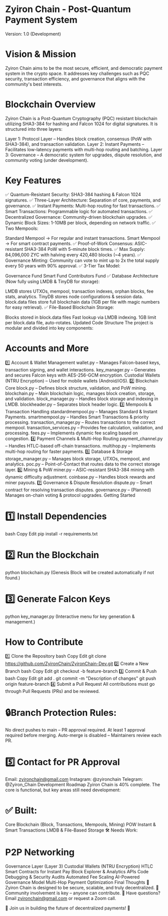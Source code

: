 # Zyiron Chain - Post-Quantum Payment System
Version: 1.0 (Development)

# Vision & Mission
Zyiron Chain aims to be the most secure, efficient, and democratic payment system in the crypto space. It addresses key challenges such as PQC security, transaction efficiency, and governance that aligns with the community's best interests.

# Blockchain Overview
Zyiron Chain is a Post-Quantum Cryptography (PQC) resistant blockchain utilizing SHA3-384 for hashing and Falcon 1024 for digital signatures. It is structured into three layers:

Layer 1: Protocol Layer – Handles block creation, consensus (PoW with SHA3-384), and transaction validation.
Layer 2: Instant Payments – Facilitates low-latency payments with multi-hop routing and batching.
Layer 3: Governance – A democratic system for upgrades, dispute resolution, and community voting (under development).


# Key Features
✅ Quantum-Resistant Security: SHA3-384 hashing & Falcon 1024 signatures.
✅ Three-Layer Architecture: Separation of core, payments, and governance.
✅ Instant Payments: Multi-hop routing for fast transactions.
✅ Smart Transactions: Programmable logic for automated transactions.
✅ Decentralized Governance: Community-driven blockchain upgrades.
✅ Dynamic Block Sizes: 1-10MB per block, depending on network traffic.
✅ Two Mempools:

Standard Mempool → For regular and instant transactions.
Smart Mempool → For smart contract payments.
✅ Proof-of-Work Consensus: ASIC-resistant SHA3-384 PoW with 5-minute block times.
✅ Max Supply: 84,096,000 ZYC with halving every 420,480 blocks (~4 years).
✅ Governance Minting: Community can vote to mint up to 2x the total supply every 50 years with 90% approval.
✅ 3-Tier Tax Model:

Governance Fund
Smart Fund
Contributors Fund
✅ Database Architecture (Now fully using LMDB & TinyDB for storage):

LMDB stores UTXOs, mempool, transaction indexes, orphan blocks, fee stats, analytics.
TinyDB stores node configurations & session data.
block.data files store full blockchain data (1GB per file with magic numbers for easy retrieval).
✅ File-Based Blockchain Storage:

Blocks stored in block.data files 
Fast lookup via LMDB indexing.
1GB limit per block.data file, auto-rotates.
Updated Code Structure
The project is modular and divided into key components:

# Accounts and More 
1️⃣ Account & Wallet Management
wallet.py – Manages Falcon-based keys, transaction signing, and wallet interactions.
key_manager.py – Generates and secures Falcon keys with AES-256-GCM encryption.
Custodial Wallets (NTRU Encryption) – Used for mobile wallets (Android/iOS).
2️⃣ Blockchain Core
block.py – Defines block structure, validation, and PoW mining.
blockchain.py – Main blockchain logic, manages block creation, storage, and validation.
block_manager.py – Handles block storage and indexing in LMDB.
blockheader.py – Separates block header logic.
3️⃣ Mempools & Transaction Handling
standardmempool.py – Manages Standard & Instant Payments.
smartmempool.py – Handles Smart Transactions & priority processing.
transaction_manager.py – Routes transactions to the correct mempool.
transaction_services.py – Provides fee calculation, validation, and processing.
fees.py – Implements dynamic fee scaling based on congestion.
4️⃣ Payment Channels & Multi-Hop Routing
payment_channel.py – Handles HTLC-based off-chain transactions.
multihop.py – Implements multi-hop routing for faster payments.
5️⃣ Database & Storage
storage_manager.py – Manages block storage, UTXOs, mempool, and analytics.
poc.py – Point-of-Contact that routes data to the correct storage layer.
6️⃣ Mining & PoW
miner.py – ASIC-resistant SHA3-384 mining with dynamic difficulty adjustment.
coinbase.py – Handles block rewards and miner payouts.
7️⃣ Governance & Dispute Resolution
dispute.py – Smart contract for resolving transaction disputes.
governance.py – (Planned) Manages on-chain voting & protocol upgrades.
Getting Started

# 1️⃣ Install Dependencies
bash
Copy
Edit
pip install -r requirements.txt

# 2️⃣ Run the Blockchain

python blockchain.py
(Genesis Block will be created automatically if not found.)

# 3️⃣ Generate Falcon Keys

python key_manager.py
(Interactive menu for key generation & management.)

# How to Contribute
1️⃣ Clone the Repository
bash
Copy
Edit
git clone https://github.com/ZyironChain/ZyironChain-Dev.git
2️⃣ Create a New Branch
bash
Copy
Edit
git checkout -b feature-branch
3️⃣ Commit & Push
bash
Copy
Edit
git add .
git commit -m "Description of changes"
git push origin feature-branch
4️⃣ Submit a Pull Request
All contributions must go through Pull Requests (PRs) and be reviewed.

# 🔒Branch Protection Rules:

No direct pushes to main – PR approval required.
At least 1 approval required before merging.
Auto-merge is disabled – Maintainers review each PR.



# 5️⃣ Contact for PR Approval
Email: zyironchain@gmail.com
Instagram: @zyironchain
Telegram: @Zyiron_Chain
Development Roadmap
Zyiron Chain is 40% complete. The core is functional, but key areas still need development:

# ✅ Built:

Core Blockchain (Block, Transactions, Mempools, Mining)
POW
Instant & Smart Transactions
LMDB & File-Based Storage
🛠 Needs Work:

# P2P Networking
Governance Layer (Layer 3)
Custodial Wallets (NTRU Encryption)
HTLC Smart Contracts for Instant Pay
Block Explorer & Analytics APIs
Code Debugging & Security Audits
Automated Fee Scaling
AI-Powered Governance Model
Multi-Hop Payment Optimization
Final Thoughts
🔹 Zyiron Chain is designed to be secure, scalable, and truly decentralized.
🔹 Community involvement is key – anyone can contribute.
🔹 Have questions? Email zyironchain@gmail.com or request a Zoom call.

🚀 Join us in building the future of decentralized payments! 🚀























